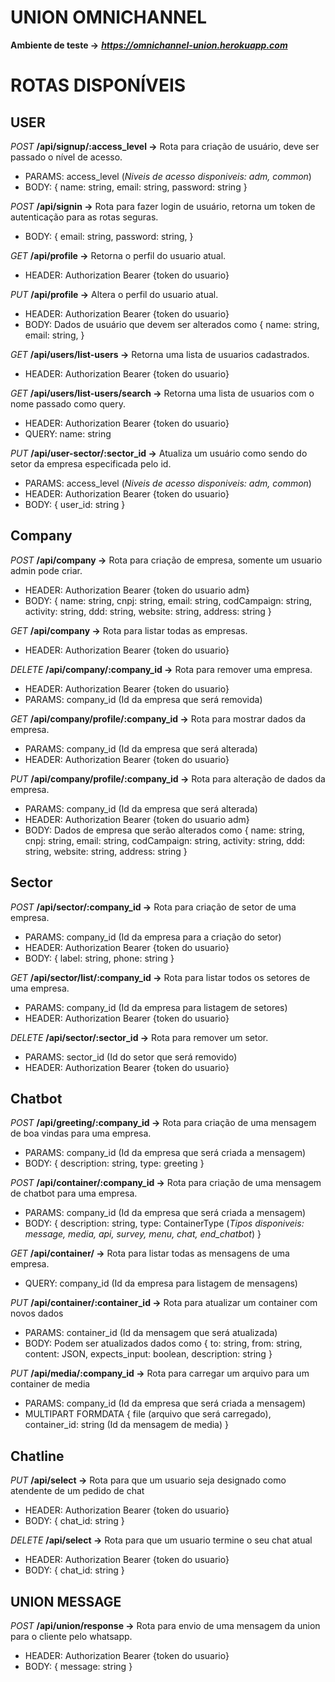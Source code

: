 # UNION OMNICHANNEL

**Ambiente de teste ->** **_https://omnichannel-union.herokuapp.com_**

# ROTAS DISPONÍVEIS

## USER

_POST_ **/api/signup/:access_level ->** Rota para criação de usuário, deve ser passado o nível de acesso.

- PARAMS: access_level (_Niveis de acesso disponiveis: adm, common_)
- BODY: {
  name: string,
  email: string,
  password: string
  }

_POST_ **/api/signin ->** Rota para fazer login de usuário, retorna um token de autenticação para as rotas seguras.

- BODY: {
  email: string,
  password: string,
  }

_GET_ **/api/profile ->** Retorna o perfil do usuario atual.

- HEADER: Authorization Bearer {token do usuario}

_PUT_ **/api/profile ->** Altera o perfil do usuario atual.

- HEADER: Authorization Bearer {token do usuario}
- BODY: Dados de usuário que devem ser alterados como
  {
  name: string,
  email: string,
  }

_GET_ **/api/users/list-users ->** Retorna uma lista de usuarios cadastrados.

- HEADER: Authorization Bearer {token do usuario}

_GET_ **/api/users/list-users/search ->** Retorna uma lista de usuarios com o nome passado como query.

- HEADER: Authorization Bearer {token do usuario}
- QUERY: name: string

_PUT_ **/api/user-sector/:sector_id ->** Atualiza um usuário como sendo do setor da empresa especificada pelo id.

- PARAMS: access_level (_Niveis de acesso disponiveis: adm, common_)
- HEADER: Authorization Bearer {token do usuario}
- BODY: {
  user_id: string
  }

## Company

_POST_ **/api/company ->** Rota para criação de empresa, somente um usuario admin pode criar.

- HEADER: Authorization Bearer {token do usuario adm}
- BODY: {
  name: string,
	cnpj: string,
	email: string,
	codCampaign: string,
	activity: string,
	ddd: string,
	website: string,
	address: string
  }

_GET_ **/api/company ->** Rota para listar todas as empresas.

- HEADER: Authorization Bearer {token do usuario}

_DELETE_ **/api/company/:company_id ->** Rota para remover uma empresa.

- HEADER: Authorization Bearer {token do usuario}
- PARAMS: company_id (Id da empresa que será removida)

_GET_ **/api/company/profile/:company_id ->** Rota para mostrar dados da empresa.

- PARAMS: company_id (Id da empresa que será alterada)
- HEADER: Authorization Bearer {token do usuario}

_PUT_ **/api/company/profile/:company_id ->** Rota para alteração de dados da empresa.

- PARAMS: company_id (Id da empresa que será alterada)
- HEADER: Authorization Bearer {token do usuario adm}
- BODY: Dados de empresa que serão alterados como
{
  name: string,
	cnpj: string,
	email: string,
	codCampaign: string,
	activity: string,
	ddd: string,
	website: string,
	address: string
  }

## Sector

_POST_ **/api/sector/:company_id ->** Rota para criação de setor de uma empresa.

- PARAMS: company_id (Id da empresa para a criação do setor)
- HEADER: Authorization Bearer {token do usuario}
- BODY: {
  label: string,
	phone: string
  }

_GET_ **/api/sector/list/:company_id ->** Rota para listar todos os setores de uma empresa.

- PARAMS: company_id (Id da empresa para listagem de setores)
- HEADER: Authorization Bearer {token do usuario}

_DELETE_ **/api/sector/:sector_id ->** Rota para remover um setor.

- PARAMS: sector_id (Id do setor que será removido)
- HEADER: Authorization Bearer {token do usuario}

## Chatbot

_POST_ **/api/greeting/:company_id ->** Rota para criação de uma mensagem de boa vindas para uma empresa.

- PARAMS: company_id (Id da empresa que será criada a mensagem)
- BODY: {
  description: string,
  type: greeting
}

_POST_ **/api/container/:company_id ->** Rota para criação de uma mensagem de chatbot para uma empresa.

- PARAMS: company_id (Id da empresa que será criada a mensagem)
- BODY: {
  description: string,
  type: ContainerType (_Tipos disponiveis: message, media, api, survey, menu, chat, end\_chatbot_)
}

_GET_ **/api/container/ ->** Rota para listar todas as mensagens de uma empresa.

- QUERY: company_id (Id da empresa para listagem de mensagens)

_PUT_ **/api/container/:container_id ->** Rota para atualizar um container com novos dados

- PARAMS: container_id (Id da mensagem que será atualizada)
- BODY: Podem ser atualizados dados como
{
  to: string, from: string, content: JSON, expects_input: boolean, description: string
}

_PUT_ **/api/media/:company_id ->** Rota para carregar um arquivo para um container de media

- PARAMS: company_id (Id da empresa que será criada a mensagem)
- MULTIPART FORMDATA {
  file (arquivo que será carregado),
  container_id: string (Id da mensagem de media)
}

## Chatline

_PUT_ **/api/select ->** Rota para que um usuario seja designado como atendente de um pedido de chat

- HEADER: Authorization Bearer {token do usuario}
- BODY: {
  chat_id: string
  }

_DELETE_ **/api/select ->** Rota para que um usuario termine o seu chat atual

- HEADER: Authorization Bearer {token do usuario}
- BODY: {
  chat_id: string
  }

## UNION MESSAGE

_POST_ **/api/union/response ->** Rota para envio de uma mensagem da union para o cliente pelo whatsapp.

- HEADER: Authorization Bearer {token do usuario}
- BODY: {
  message: string
  }
